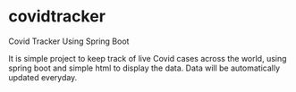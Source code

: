 # covidtracker
Covid Tracker Using Spring Boot

It is simple project to keep track of live Covid cases across the world, using spring boot and simple html to display the data. Data will be automatically updated everyday.
